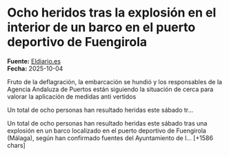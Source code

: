 # Ocho heridos tras la explosión en el interior de un barco en el puerto deportivo de Fuengirola

**Fuente:** [Eldiario.es](https://www.eldiario.es/andalucia/malaga/ocho-heridos-explosion-interior-barco-puerto-deportivo-fuengirola_1_12657329.html)  
**Fecha:** 2025-10-04

Fruto de la deflagración, la embarcación se hundió y los responsables de la Agencia Andaluza de Puertos están siguiendo la situación de cerca para valorar la aplicación de medidas anti vertidos

 Un total de ocho personas han resultado heridas este sábado tr…

Un total de ocho personas han resultado heridas este sábado tras una explosión en un barco localizado en el puerto deportivo de Fuengirola (Málaga), según han confirmado fuentes del Ayuntamiento de l… [+1586 chars]
